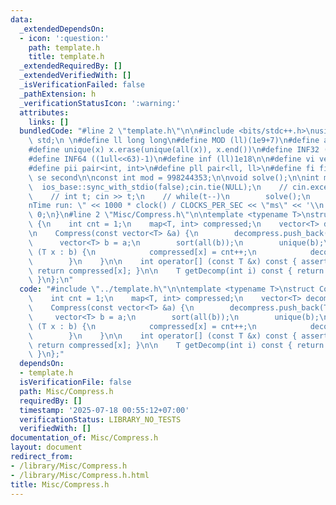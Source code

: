 ```yaml
---
data:
  _extendedDependsOn:
  - icon: ':question:'
    path: template.h
    title: template.h
  _extendedRequiredBy: []
  _extendedVerifiedWith: []
  _isVerificationFailed: false
  _pathExtension: h
  _verificationStatusIcon: ':warning:'
  attributes:
    links: []
  bundledCode: "#line 2 \"template.h\"\n\n#include <bits/stdc++.h>\nusing namespace\
    \ std;\n \n#define ll long long\n#define MOD (ll)(1e9+7)\n#define all(x) (x).begin(),(x).end()\n\
    #define unique(x) x.erase(unique(all(x)), x.end())\n#define INF32 ((1ull<<31)-1)\n\
    #define INF64 ((1ull<<63)-1)\n#define inf (ll)1e18\n\n#define vi vector<int>\n\
    #define pii pair<int, int>\n#define pll pair<ll, ll>\n#define fi first\n#define\
    \ se second\n\nconst int mod = 998244353;\n\nvoid solve();\n\nint main(){\n  \
    \  ios_base::sync_with_stdio(false);cin.tie(NULL);\n    // cin.exceptions(cin.failbit);\n\
    \    // int t; cin >> t;\n    // while(t--)\n        solve();\n    cerr << \"\\\
    nTime run: \" << 1000 * clock() / CLOCKS_PER_SEC << \"ms\" << '\\n';\n    return\
    \ 0;\n}\n#line 2 \"Misc/Compress.h\"\n\ntemplate <typename T>\nstruct Compress\
    \ {\n    int cnt = 1;\n    map<T, int> compressed;\n    vector<T> decompress;\n\
    \n    Compress(const vector<T> &a) {\n        decompress.push_back(T(0));\n  \
    \      vector<T> b = a;\n        sort(all(b));\n        unique(b);\n        for\
    \ (T x : b) {\n            compressed[x] = cnt++;\n            decompress.push_back(x);\n\
    \        }\n    }\n\n    int operator[] (const T &x) const { assert(compressed.count(x));\
    \ return compressed[x]; }\n\n    T getDecomp(int i) const { return decompress[i];\
    \ }\n};\n"
  code: "#include \"../template.h\"\n\ntemplate <typename T>\nstruct Compress {\n\
    \    int cnt = 1;\n    map<T, int> compressed;\n    vector<T> decompress;\n\n\
    \    Compress(const vector<T> &a) {\n        decompress.push_back(T(0));\n   \
    \     vector<T> b = a;\n        sort(all(b));\n        unique(b);\n        for\
    \ (T x : b) {\n            compressed[x] = cnt++;\n            decompress.push_back(x);\n\
    \        }\n    }\n\n    int operator[] (const T &x) const { assert(compressed.count(x));\
    \ return compressed[x]; }\n\n    T getDecomp(int i) const { return decompress[i];\
    \ }\n};"
  dependsOn:
  - template.h
  isVerificationFile: false
  path: Misc/Compress.h
  requiredBy: []
  timestamp: '2025-07-18 00:55:12+07:00'
  verificationStatus: LIBRARY_NO_TESTS
  verifiedWith: []
documentation_of: Misc/Compress.h
layout: document
redirect_from:
- /library/Misc/Compress.h
- /library/Misc/Compress.h.html
title: Misc/Compress.h
---
```

